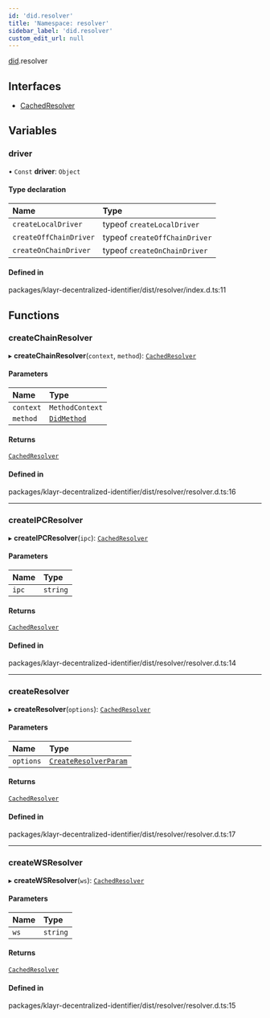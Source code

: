```yaml
---
id: 'did.resolver'
title: 'Namespace: resolver'
sidebar_label: 'did.resolver'
custom_edit_url: null
---
```


[did](did.md).resolver

## Interfaces

- [CachedResolver](../interfaces/did.resolver.CachedResolver.md)

## Variables

### driver

• `Const` **driver**: `Object`

#### Type declaration

| Name                   | Type                          |
| :--------------------- | :---------------------------- |
| `createLocalDriver`    | typeof `createLocalDriver`    |
| `createOffChainDriver` | typeof `createOffChainDriver` |
| `createOnChainDriver`  | typeof `createOnChainDriver`  |

#### Defined in

packages/klayr-decentralized-identifier/dist/resolver/index.d.ts:11

## Functions

### createChainResolver

▸ **createChainResolver**(`context`, `method`): [`CachedResolver`](../interfaces/did.resolver.CachedResolver.md)

#### Parameters

| Name      | Type                                          |
| :-------- | :-------------------------------------------- |
| `context` | `MethodContext`                               |
| `method`  | [`DidMethod`](../interfaces/did.DidMethod.md) |

#### Returns

[`CachedResolver`](../interfaces/did.resolver.CachedResolver.md)

#### Defined in

packages/klayr-decentralized-identifier/dist/resolver/resolver.d.ts:16

---

### createIPCResolver

▸ **createIPCResolver**(`ipc`): [`CachedResolver`](../interfaces/did.resolver.CachedResolver.md)

#### Parameters

| Name  | Type     |
| :---- | :------- |
| `ipc` | `string` |

#### Returns

[`CachedResolver`](../interfaces/did.resolver.CachedResolver.md)

#### Defined in

packages/klayr-decentralized-identifier/dist/resolver/resolver.d.ts:14

---

### createResolver

▸ **createResolver**(`options`): [`CachedResolver`](../interfaces/did.resolver.CachedResolver.md)

#### Parameters

| Name      | Type                                                |
| :-------- | :-------------------------------------------------- |
| `options` | [`CreateResolverParam`](did.md#createresolverparam) |

#### Returns

[`CachedResolver`](../interfaces/did.resolver.CachedResolver.md)

#### Defined in

packages/klayr-decentralized-identifier/dist/resolver/resolver.d.ts:17

---

### createWSResolver

▸ **createWSResolver**(`ws`): [`CachedResolver`](../interfaces/did.resolver.CachedResolver.md)

#### Parameters

| Name | Type     |
| :--- | :------- |
| `ws` | `string` |

#### Returns

[`CachedResolver`](../interfaces/did.resolver.CachedResolver.md)

#### Defined in

packages/klayr-decentralized-identifier/dist/resolver/resolver.d.ts:15
